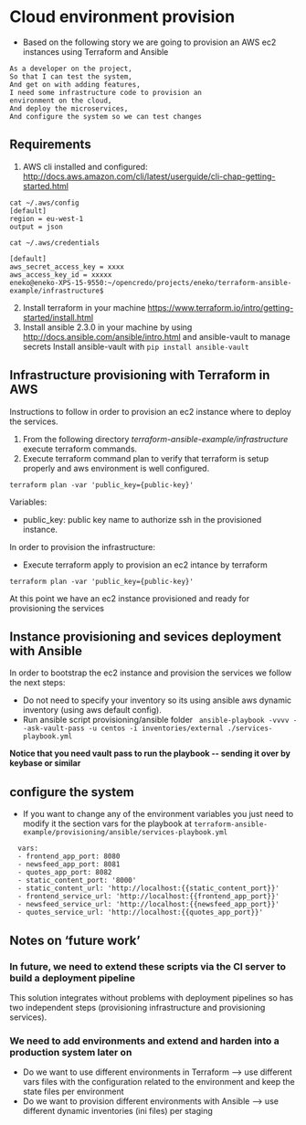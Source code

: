 # Cloud environment provision

- Based on the following story we are going to provision an AWS ec2 instances using Terraform and Ansible 

```
As a developer on the project,
So that I can test the system,
And get on with adding features,
I need some infrastructure code to provision an
environment on the cloud,
And deploy the microservices,
And configure the system so we can test changes
```

## Requirements

1. AWS cli installed and configured: http://docs.aws.amazon.com/cli/latest/userguide/cli-chap-getting-started.html

```
cat ~/.aws/config 
[default]
region = eu-west-1
output = json

cat ~/.aws/credentials 

[default]
aws_secret_access_key = xxxx
aws_access_key_id = xxxxx
eneko@eneko-XPS-15-9550:~/opencredo/projects/eneko/terraform-ansible-example/infrastructure$ 

```

2. Install terraform in your machine https://www.terraform.io/intro/getting-started/install.html
3. Install ansible 2.3.0 in your machine by using http://docs.ansible.com/ansible/intro.html and ansible-vault to manage secrets
   Install ansible-vault with `pip install ansible-vault`


## Infrastructure provisioning with Terraform in AWS

Instructions to follow in order to provision an ec2 instance where to deploy the services.

1. From the following directory _terraform-ansible-example/infrastructure_ execute terraform commands.
2. Execute terraform command plan to verify that terraform is setup properly and aws environment is well configured.
```
terraform plan -var 'public_key={public-key}'
```

Variables:
 
- public_key: public key name to authorize ssh in the provisioned instance.

In order to provision the infrastructure:

- Execute terraform apply to provision an ec2 intance by terraform

```
terraform plan -var 'public_key={public-key}'
```
At this point we have an ec2 instance provisioned and ready for provisioning the services 

## Instance provisioning and sevices deployment with Ansible

In order to bootstrap the ec2 instance and provision the services we follow the next steps: 

- Do not need to specify your inventory so its using ansible aws dynamic inventory (using aws default config).
- Run ansible script provisioning/ansible folder ` ansible-playbook -vvvv --ask-vault-pass -u centos -i inventories/external ./services-playbook.yml` 

**Notice that you need vault pass to run the playbook -- sending it over by keybase or similar**

## configure the system

- If you want to change any of the environment variables you just need to modify it the section vars
for the playbook at `terraform-ansible-example/provisioning/ansible/services-playbook.yml`

```
  vars:
  - frontend_app_port: 8080
  - newsfeed_app_port: 8081
  - quotes_app_port: 8082
  - static_content_port: '8000'
  - static_content_url: 'http://localhost:{{static_content_port}}'
  - frontend_service_url: 'http://localhost:{{frontend_app_port}}'
  - newsfeed_service_url: 'http://localhost:{{newsfeed_app_port}}'
  - quotes_service_url: 'http://localhost:{{quotes_app_port}}'

```
        

## Notes on ‘future work’

### In future, we need to extend these scripts via the CI server to build a deployment pipeline

This solution integrates without problems with deployment pipelines so has two independent steps (provisioning infrastructure and provisioning services).

###  We need to add environments and extend and harden into a production system later on
- Do we want to use different environments in Terraform --> use different vars files with the configuration related to the environment
and keep the state files per environment
- Do we want to provision different environments with Ansible --> use different dynamic inventories (ini files) per staging 